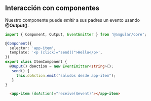 ## Interacción con componentes

Nuestro componente puede _emitir_ a sus padres un evento usando **@Output()**.

```ts
import { Component, Output, EventEmitter } from '@angular/core';

@Component({
  selector: 'app-item',
  template: '<p (click)="send()">Hello</p>',
})
export class ItemComponent {
  @Ouput() doAction = new EventEmitter<string>();
   send() {
     this.doAction.emit("saludos desde app-item");
   }
}
```
```html
  <app-item (doAction)="receive($event)"></app-item>
```
